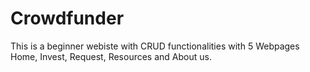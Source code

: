 # Crowdfunder
This is a beginner webiste with CRUD functionalities with 5 Webpages Home, Invest, Request, Resources and About us.
